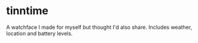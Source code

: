 tinntime
========
A watchface I made for myself but thought I'd also share. Includes weather, location and battery levels.
